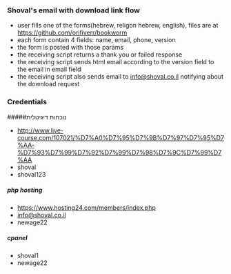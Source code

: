 ### Shoval's email with download link flow

- user fills one of the forms(hebrew, religon hebrew, english), files are at https://github.com/orifiverr/bookworm
- each form contain 4 fields: name, email, phone, version
- the form is posted with those params
- the receiving script returns a thank you or failed response
- the receiving script sends html email according to the version field to the email in email field
- the receiving script also sends email to info@shoval.co.il notifying about the download request

### Credentials
#####נוכחות דיגיטלית
- http://www.live-course.com/107021/%D7%A0%D7%95%D7%9B%D7%97%D7%95%D7%AA-%D7%93%D7%99%D7%92%D7%99%D7%98%D7%9C%D7%99%D7%AA
- shoval
- shoval123

##### php hosting
- https://www.hosting24.com/members/index.php
- info@shoval.co.il
- newage22

##### cpanel
- shoval1
- newage22
